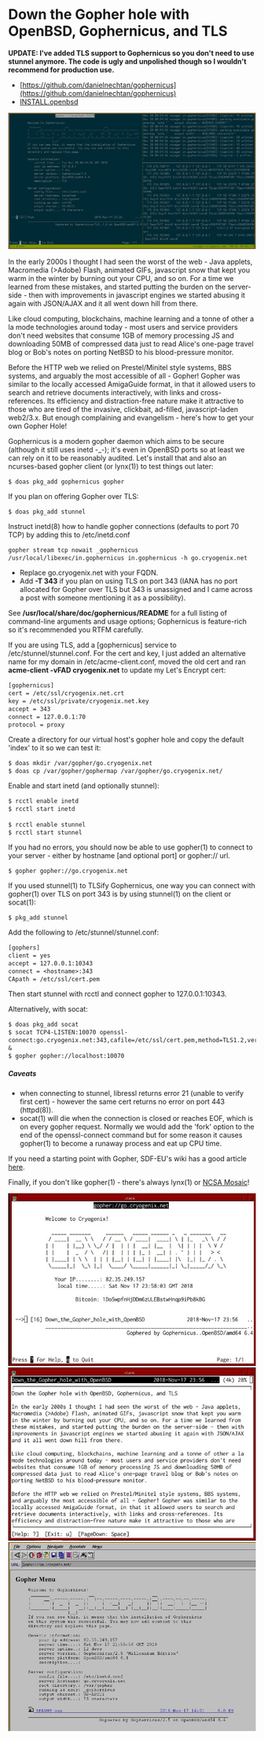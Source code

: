 # Down the Gopher hole with OpenBSD, Gophernicus, and TLS

**UPDATE: I've added TLS support to Gophernicus so you don't need to use stunnel anymore. The code is ugly and unpolished though so I wouldn't recommend for production use.** 

- [https://github.com/danielnechtan/gophernicus](https://github.com/danielnechtan/gophernicus)
- [INSTALL.openbsd](https://github.com/danielnechtan/gophernicus/blob/master/INSTALL.openbsd)

![Gophernicus+TLS](gopher-tls.png)

In the early 2000s I thought I had seen the worst of the web - Java applets, Macromedia (>Adobe) Flash, animated GIFs, javascript snow that kept you warm in the winter by burning out your CPU, and so on.  For a time we learned from these mistakes, and started putting the burden on the server-side - then with improvements in javascript engines we started abusing it again with JSON/AJAX and it all went down hill from there.

Like cloud computing, blockchains, machine learning and a tonne of other a la mode technologies around today - most users and service providers don't need websites that consume 1GB of memory processing JS and downloading 50MB of compressed data just to read Alice's one-page travel blog or Bob's notes on porting NetBSD to his blood-pressure monitor.

Before the HTTP web we relied on Prestel/Minitel style systems, BBS systems, and arguably the most accessible of all - Gopher! Gopher was similar to the locally accessed AmigaGuide format, in that it allowed users to search and retrieve documents interactively, with links and cross-references. Its efficiency and distraction-free nature make it attractive to those who are tired of the invasive, clickbait, ad-filled, javascript-laden web2/3.x. But enough complaining and evangelism - here's how to get your own Gopher Hole!

Gophernicus is a modern gopher daemon which aims to be secure (although it still uses inetd -_-); it's even in OpenBSD ports so at least we can rely on it to be reasonably audited. Let's install that and also an ncurses-based gopher client (or lynx(1)) to test things out later:

    $ doas pkg_add gophernicus gopher

If you plan on offering Gopher over TLS:

    $ doas pkg_add stunnel

Instruct inetd(8) how to handle gopher connections (defaults to port 70 TCP) by adding this to /etc/inetd.conf

    gopher stream tcp nowait _gophernicus /usr/local/libexec/in.gophernicus in.gophernicus -h go.cryogenix.net

- Replace go.cryogenix.net with your FQDN. 
- Add **-T 343** if you plan on using TLS on port 343 (IANA has no port allocated for Gopher over TLS but 343 is unassigned and I came across a post with someone mentioning it as a possibility).

See **/usr/local/share/doc/gophernicus/README** for a full listing of command-line arguments and usage options; Gophernicus is feature-rich so it's recommended you RTFM carefully.

If you are using TLS, add a [gophernicus] service to /etc/stunnel/stunnel.conf. For the cert and key, I just added an alternative name for my domain in /etc/acme-client.conf, moved the old cert and ran **acme-client -vFAD cryogenix.net** to update my Let's Encrypt cert:

    [gophernicus]
    cert = /etc/ssl/cryogenix.net.crt
    key = /etc/ssl/private/cryogenix.net.key
    accept = 343
    connect = 127.0.0.1:70
    protocol = proxy
    
Create a directory for our virtual host's gopher hole and copy the default 'index' to it so we can test it:

    $ doas mkdir /var/gopher/go.cryogenix.net
    $ doas cp /var/gopher/gophermap /var/gopher/go.cryogenix.net/

Enable and start inetd (and optionally stunnel):

    $ rcctl enable inetd
    $ rcctl start inetd
    
    $ rcctl enable stunnel
    $ rcctl start stunnel

If you had no errors, you should now be able to use gopher(1) to connect to your server - either by hostname [and optional port] or gopher:// url.

    $ gopher gopher://go.cryogenix.net

If you used stunnel(1) to TLSify Gophernicus, one way you can connect with gopher(1) over TLS on port 343 is by using stunnel(1) on the client or socat(1):

    $ pkg_add stunnel

Add the following to /etc/stunnel/stunnel.conf:

    [gophers]
    client = yes
    accept = 127.0.0.1:10343
    connect = <hostname>:343
    CApath = /etc/ssl/cert.pem

Then start stunnel with rcctl and connect gopher to 127.0.0.1:10343.

Alternatively, with socat:
 
    $ doas pkg_add socat
    $ socat TCP4-LISTEN:10070 openssl-connect:go.cryogenix.net:343,cafile=/etc/ssl/cert.pem,method=TLS1.2,verify=0,reuseaddr &
    $ gopher gopher://localhost:10070

##### Caveats #####

- when connecting to stunnel, libressl returns error 21 (unable to verify first cert) - however the same cert returns no error on port 443 (httpd(8)).
- socat(1) will die when the connection is closed or reaches EOF, which is on every gopher request. Normally we would add the 'fork' option to the end of the openssl-connect command but for some reason it causes gopher(1) to become a runaway process and eat up CPU time.

If you need a starting point with Gopher, SDF-EU's wiki has a good article [here](https://sdfeu.org/w/tutorials:gopher).

Finally, if you don't like gopher(1) - there's always lynx(1) or [NCSA Mosaic](https://cryogenix.net/NCSA_Mosaic_OpenBSD.html)!

![Gopher client viewing cryogenix](gop2.jpg)
![Gopher client viewing cryogenix](gop3.jpg)
![Gopher on Mosaic Screenshot](gop.jpg)
